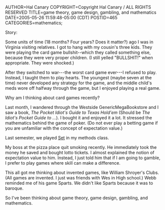 AUTHOR=Hal Canary
COPYRIGHT=Copyright Hal Canary / ALL RIGHTS RESERVED
TITLE=game theory, game design,  gambling, and mathematics
DATE=2005-05-26 11:59:48-05:00 (CDT)
POSTID=465
CATEGORIES=mathematics;

Story:

Some units of time (18 months? Four years? Does it matter?) ago I was in Virginia visiting relatives. I got to hang with my cousin's three kids. They were playing the card game bullshit--which they called something else, because they were very proper children. (I still yelled "BULLSHIT!" when appropriate. They were shocked.)

After they switched to war---the worst card game ever---I refused to play. Instead, I taught them to play hearts. The youngest (maybe seven at the time) never developed any strategy for the game, and the middle child's meds wore off halfway through the game, but I enjoyed playing a real game.

Why am I thinking about card games recently?

Last month, I wandered through the Westside GenericMegaBookstore and I saw a book, _The Pocket Idiot's Guide to Texas Hold'em_ (Should be _The Idiot's Pocket Guide to ..._). I bought it and enjoyed it a lot. It stressed the mathematics behind the game of poker. (Do not ever play a betting game if you are unfamiliar with the concept of expectation value.)

Last semester, we played [Set](http://www.setgame.com/set/) in my methods class.

My boss at the pizza place quit smoking recently. He immediately took the money he saved and bought lotto tickets. I almost explained the notion of expectation value to him. Instead, I just told him that if I am going to gamble, I prefer to play games where skill can make a difference.

This all got me thinking about invented games, like William Shroyer's Clubs. (All games are invented. I just was friends with Wes in High school.) Webb reminded me of his game Sparts. We didn't like Sparts because it was to baroque.

So I've been thinking about game theory, game design, gambling, and mathematics.
